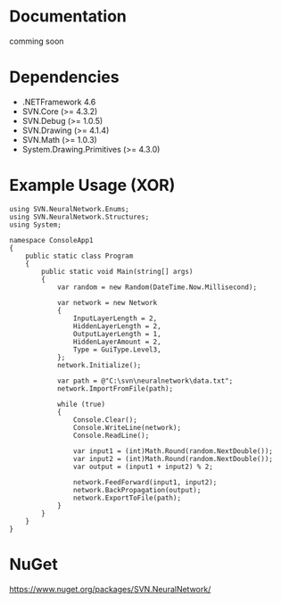 # Documentation
comming soon

# Dependencies
- .NETFramework 4.6
- SVN.Core (>= 4.3.2)
- SVN.Debug (>= 1.0.5)
- SVN.Drawing (>= 4.1.4)
- SVN.Math (>= 1.0.3)
- System.Drawing.Primitives (>= 4.3.0)

# Example Usage (XOR)
```
using SVN.NeuralNetwork.Enums;
using SVN.NeuralNetwork.Structures;
using System;

namespace ConsoleApp1
{
    public static class Program
    {
        public static void Main(string[] args)
        {
            var random = new Random(DateTime.Now.Millisecond);

            var network = new Network
            {
                InputLayerLength = 2,
                HiddenLayerLength = 2,
                OutputLayerLength = 1,
                HiddenLayerAmount = 2,
                Type = GuiType.Level3,
            };
            network.Initialize();

            var path = @"C:\svn\neuralnetwork\data.txt";
            network.ImportFromFile(path);

            while (true)
            {
                Console.Clear();
                Console.WriteLine(network);
                Console.ReadLine();

                var input1 = (int)Math.Round(random.NextDouble());
                var input2 = (int)Math.Round(random.NextDouble());
                var output = (input1 + input2) % 2;

                network.FeedForward(input1, input2);
                network.BackPropagation(output);
                network.ExportToFile(path);
            }
        }
    }
}
```

# NuGet
https://www.nuget.org/packages/SVN.NeuralNetwork/
